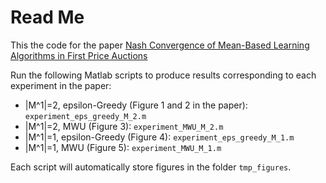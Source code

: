 # Read Me
This the code for the paper [Nash Convergence of Mean-Based Learning Algorithms in First Price Auctions](https://arxiv.org/abs/2110.03906)

Run the following Matlab scripts to produce results corresponding to each experiment in the paper: 
* |M^1|=2, epsilon-Greedy (Figure 1 and 2 in the paper): `experiment_eps_greedy_M_2.m`
* |M^1|=2, MWU (Figure 3): `experiment_MWU_M_2.m`
* |M^1|=1, epsilon-Greedy (Figure 4): `experiment_eps_greedy_M_1.m`
* |M^1|=1, MWU (Figure 5): `experiment_MWU_M_1.m`

Each script will automatically store figures in the folder `tmp_figures`. 
